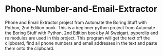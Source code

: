 # Phone-Number-and-Email-Extractor
Phone and Email Extractor project from Automate the Boring Stuff with Python, 2nd Edition book.
This is a beginner python project from Automate the Boring Stuff with Python, 2nd Edition book by Al Sweigart.
pyperclip and re modules are used in this project.
This program will get the text off the clipboard, find all phone numbers and email addresses in the text and paste them onto the clipboard.
